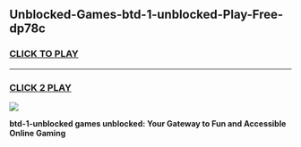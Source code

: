 
## Unblocked-Games-btd-1-unblocked-Play-Free-dp78c
<h3>
<a href="https://premium76.site?title=btd-1-unblocked&ref=20M">CLICK TO PLAY</a></h3>
<hr>

<h3>
<a href="https://premium76.site?title=btd-1-unblocked&ref=20M">CLICK 2 PLAY</a>
  
</h3>

<a href="https://premium76.site?title=btd-1-unblocked&ref=19M"><img src="https://clearcache.store/games.png"></a>


**btd-1-unblocked games unblocked: Your Gateway to Fun and Accessible Online Gaming**

